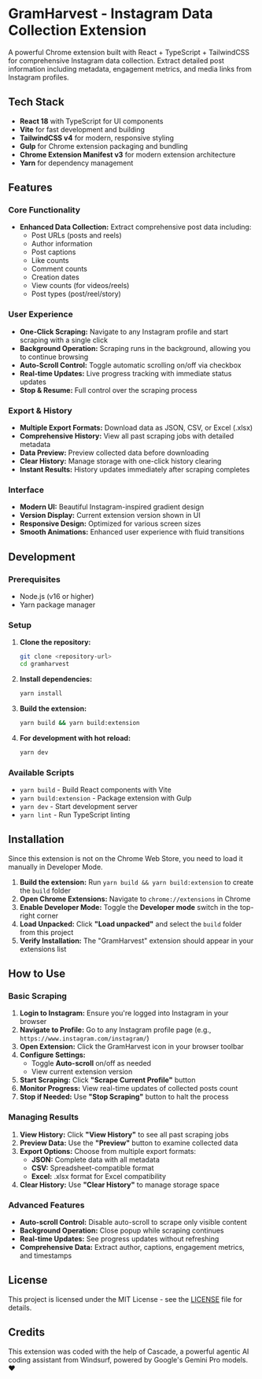 # GramHarvest - Instagram Data Collection Extension

A powerful Chrome extension built with React + TypeScript + TailwindCSS for comprehensive Instagram data collection. Extract detailed post information including metadata, engagement metrics, and media links from Instagram profiles.

## Tech Stack

- **React 18** with TypeScript for UI components
- **Vite** for fast development and building
- **TailwindCSS v4** for modern, responsive styling
- **Gulp** for Chrome extension packaging and bundling
- **Chrome Extension Manifest v3** for modern extension architecture
- **Yarn** for dependency management

## Features

### Core Functionality
- **Enhanced Data Collection:** Extract comprehensive post data including:
  - Post URLs (posts and reels)
  - Author information
  - Post captions
  - Like counts
  - Comment counts
  - Creation dates
  - View counts (for videos/reels)
  - Post types (post/reel/story)

### User Experience
- **One-Click Scraping:** Navigate to any Instagram profile and start scraping with a single click
- **Background Operation:** Scraping runs in the background, allowing you to continue browsing
- **Auto-Scroll Control:** Toggle automatic scrolling on/off via checkbox
- **Real-time Updates:** Live progress tracking with immediate status updates
- **Stop & Resume:** Full control over the scraping process

### Export & History
- **Multiple Export Formats:** Download data as JSON, CSV, or Excel (.xlsx)
- **Comprehensive History:** View all past scraping jobs with detailed metadata
- **Data Preview:** Preview collected data before downloading
- **Clear History:** Manage storage with one-click history clearing
- **Instant Results:** History updates immediately after scraping completes

### Interface
- **Modern UI:** Beautiful Instagram-inspired gradient design
- **Version Display:** Current extension version shown in UI
- **Responsive Design:** Optimized for various screen sizes
- **Smooth Animations:** Enhanced user experience with fluid transitions

## Development

### Prerequisites
- Node.js (v16 or higher)
- Yarn package manager

### Setup
1. **Clone the repository:**
   ```bash
   git clone <repository-url>
   cd gramharvest
   ```

2. **Install dependencies:**
   ```bash
   yarn install
   ```

3. **Build the extension:**
   ```bash
   yarn build && yarn build:extension
   ```

4. **For development with hot reload:**
   ```bash
   yarn dev
   ```

### Available Scripts
- `yarn build` - Build React components with Vite
- `yarn build:extension` - Package extension with Gulp
- `yarn dev` - Start development server
- `yarn lint` - Run TypeScript linting

## Installation

Since this extension is not on the Chrome Web Store, you need to load it manually in Developer Mode.

1. **Build the extension:** Run `yarn build && yarn build:extension` to create the `build` folder
2. **Open Chrome Extensions:** Navigate to `chrome://extensions` in Chrome
3. **Enable Developer Mode:** Toggle the **Developer mode** switch in the top-right corner
4. **Load Unpacked:** Click **"Load unpacked"** and select the `build` folder from this project
5. **Verify Installation:** The "GramHarvest" extension should appear in your extensions list

## How to Use

### Basic Scraping
1. **Login to Instagram:** Ensure you're logged into Instagram in your browser
2. **Navigate to Profile:** Go to any Instagram profile page (e.g., `https://www.instagram.com/instagram/`)
3. **Open Extension:** Click the GramHarvest icon in your browser toolbar
4. **Configure Settings:**
   - Toggle **Auto-scroll** on/off as needed
   - View current extension version
5. **Start Scraping:** Click **"Scrape Current Profile"** button
6. **Monitor Progress:** View real-time updates of collected posts count
7. **Stop if Needed:** Use **"Stop Scraping"** button to halt the process

### Managing Results
1. **View History:** Click **"View History"** to see all past scraping jobs
2. **Preview Data:** Use the **"Preview"** button to examine collected data
3. **Export Options:** Choose from multiple export formats:
   - **JSON:** Complete data with all metadata
   - **CSV:** Spreadsheet-compatible format
   - **Excel:** .xlsx format for Excel compatibility
4. **Clear History:** Use **"Clear History"** to manage storage space

### Advanced Features
- **Auto-scroll Control:** Disable auto-scroll to scrape only visible content
- **Background Operation:** Close popup while scraping continues
- **Real-time Updates:** See progress updates without refreshing
- **Comprehensive Data:** Extract author, captions, engagement metrics, and timestamps

## License

This project is licensed under the MIT License - see the [LICENSE](LICENSE) file for details.

## Credits

This extension was coded with the help of Cascade, a powerful agentic AI coding assistant from Windsurf, powered by Google's Gemini Pro models. ❤️
